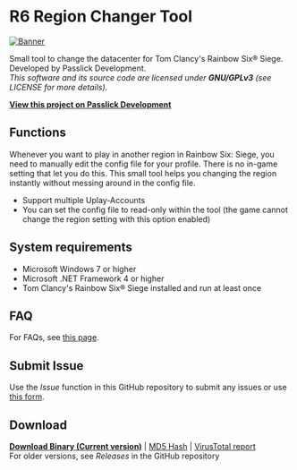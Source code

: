 # R6 Region Changer Tool

[![Banner](https://i.imgur.com/l0SJ7RL.png)](https://passlickdev.com/en/software/r6-region-changer_1002/)  
  
Small tool to change the datacenter for Tom Clancy's Rainbow Six® Siege. Developed by Passlick Development.  
*This software and its source code are licensed under **GNU/GPLv3** (see LICENSE for more details).*  
  
**[View this project on Passlick Development](https://passlickdev.com/en/software/r6-region-changer_1002/)**  

## Functions

Whenever you want to play in another region in Rainbow Six: Siege, you need to manually edit the config file for your profile. There is no in-game setting that let you do this. This small tool helps you changing the region instantly without messing around in the config file.

- Support multiple Uplay-Accounts
- You can set the config file to read-only within the tool (the game cannot change the region setting with this option enabled)  
  
## System requirements
- Microsoft Windows 7 or higher
- Microsoft .NET Framework 4 or higher
- Tom Clancy's Rainbow Six® Siege installed and run at least once  
  
## FAQ

For FAQs, see [this page](https://passlickdev.com/en/software/r6-region-changer_1002/faq.html).  
  
## Submit Issue
  
Use the *Issue* function in this GitHub repository to submit any issues or use [this form](https://passlickdev.com/en/support/bugform.html).  

## Download


**[Download Binary (Current version)](http://dl.passlickdev.com/download?id=10021)** | [MD5 Hash](https://dl.passlickdev.com/hash/10021/current/hash.md5) | [VirusTotal report](https://www.virustotal.com/en/file/d7a0005c878aee8f5640c417f20b283ec269d66e51d29b0f48543d1efbc3ddd0/analysis/1531931923/)  
For older versions, see *Releases* in the GitHub repository
